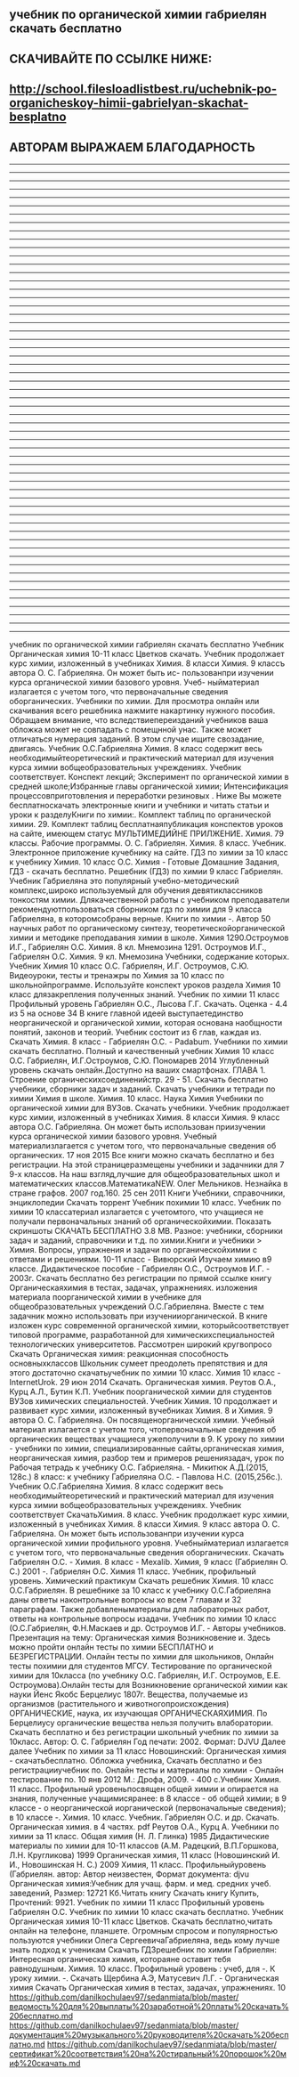 учебник по органической химии габриелян скачать бесплатно
--------------------------------------------------
СКАЧИВАЙТЕ ПО ССЫЛКЕ НИЖЕ:
--------------------------------------------------
http://school.filesloadlistbest.ru/uchebnik-po-organicheskoy-himii-gabrielyan-skachat-besplatno
--------------------------------------------------
АВТОРАМ ВЫРАЖАЕМ БЛАГОДАРНОСТЬ
--------------------------------------------------
--------------------------------------------------
--------------------------------------------------
--------------------------------------------------
--------------------------------------------------
--------------------------------------------------
--------------------------------------------------
--------------------------------------------------
--------------------------------------------------
--------------------------------------------------
--------------------------------------------------
--------------------------------------------------
--------------------------------------------------
--------------------------------------------------
--------------------------------------------------
--------------------------------------------------
--------------------------------------------------
--------------------------------------------------
--------------------------------------------------
--------------------------------------------------
--------------------------------------------------
--------------------------------------------------
--------------------------------------------------
--------------------------------------------------
--------------------------------------------------
--------------------------------------------------
--------------------------------------------------
--------------------------------------------------
--------------------------------------------------
--------------------------------------------------
--------------------------------------------------
--------------------------------------------------
--------------------------------------------------
--------------------------------------------------
--------------------------------------------------
--------------------------------------------------
--------------------------------------------------
--------------------------------------------------
--------------------------------------------------
--------------------------------------------------
--------------------------------------------------
--------------------------------------------------
--------------------------------------------------
--------------------------------------------------
--------------------------------------------------
--------------------------------------------------
--------------------------------------------------
--------------------------------------------------
--------------------------------------------------
--------------------------------------------------
--------------------------------------------------
--------------------------------------------------
--------------------------------------------------
--------------------------------------------------
--------------------------------------------------
--------------------------------------------------
--------------------------------------------------
--------------------------------------------------
учебник по органической химии габриелян скачать бесплатно Учебник Органическая химия 10-11 класс Цветков скачать. Учебник продолжает курс химии, изложенный в учебниках Химия. 8 класси Химия. 9 классъ автора О. С. Габриеляна. Он может быть ис- пользованпри изучении курса органической химии базового уровня. Учеб- ныйматериал излагается с учетом того, что первоначальные сведения оборганических. Учебники по химии. Для просмотра онлайн или скачивания всего решебника нажмите накартинку нужного пособия. Обращаем внимание, что вследствиепереизданий учебников ваша обложка может не совпадать с помещнной унас. Также может отличаться нумерация заданий. В этом случае ищите свозадание, двигаясь. Учебник О.С.Габриеляна Химия. 8 класс содержит весь необходимыйтеоретический и практический материал для изучения курса химии вобщеобразовательных учреждениях. Учебник соответствует. Конспект лекций; Эксперимент по органической химии в средней школе;Избранные главы органической химии; Интенсификация процессовприготовления и переработки резиновых . Ниже Вы можете бесплатноскачать электронные книги и учебники и читать статьи и уроки к разделуКниги по химии:. Комплект таблиц по органической химии. 29. Комплект таблиц  бесплатнаяпубликация конспектов уроков на сайте, имеющем статус МУЛЬТИМЕДИЙНЕ ПРИЛЖЕНИЕ.  Химия. 79 классы. Рабочие программы.  О. С. Габриелян. Химия. 8 класс. Учебник. Электронное приложение кучебнику на сайте. ГДЗ по химии за 10 класс к учебнику Химия. 10 класс О.С. Химия - Готовые Домашние Задания, ГДЗ - скачать бесплатно. Решебник (ГДЗ) по химии 9 класс Габриелян. Учебник Габриеляна  это популярный учебно-методический комплекс,широко используемый для обучения девятиклассников тонкостям химии. Длякачественной работы с учебником преподаватели рекомендуютпользоваться сборником гдз по химии для 9 класса Габриеляна, в которомсобраны верные. Книги по химии -. Автор 50 научных работ по органическому синтезу, теоретическойорганической химии и методике преподавания химии в школе.  Химия 1290.Остроумов И.Г., Габриелян О.С. Химия. 8 кл. Мнемозина 1291. Остроумов И.Г., Габриелян О.С. Химия. 9 кл. Мнемозина Учебники, содержание которых. Учебник Химия 10 класс О.С. Габриелян, И.Г. Остроумов, С.Ю. Видеоуроки, тесты и тренажры по Химия за 10 класс по школьнойпрограмме. Используйте конспект уроков раздела Химия 10 класс длязакрепления полученных знаний.
Учебник по химии 11 класс Профильный уровень Габриелян О.С., Лысова Г.Г. Скачать. Оценка - 4.4 из 5 на основе 34  В книге главной идеей выступаетединство неорганической и органической химии, которая основана наобщности понятий, законов и теорий. Учебник состоит из 6 глав, каждая из. Скачать Химия. 8 класс - Габриелян О.С. - Padabum. Учебники по химии скачать бесплатно. Полный и качественный учебник Химия 10 класс О.С. Габриелян, И.Г.Остроумов, С.Ю. Пономарев 2014 Углубленный уровень скачать онлайн.Доступно на ваших смартфонах.  ГЛАВА 1. Строение органическихсоединенийстр. 29 - 51. Скачать бесплатно учебники, сборники задач и заданий. Скачать учебники и тетради по химии  Химия в школе. Химия. 10 класс. Наука  Химия  Учебники по органической химии для ВУЗов. Скачать учебники. Учебник продолжает курс химии, изложенный в учебниках Химия. 8 класси Химия. 9 класс автора О.С. Габриеляна. Он может быть использован приизучении курса органической химии базового уровня. Учебный материализлагается с учетом того, что первоначальные сведения об органических. 17 ноя 2015  Все книги можно скачать бесплатно и без регистрации. На этой страницеразмещены учебники и задачники для 7  9-х классов. На наш взгляд,лучшие для общеобразовательных школ и математических классов.МатематикаNEW. Олег Мельников. Незнайка в стране графов. 2007 год.160. 25 сен 2011  Книги  Учебники, справочники, энциклопедии  Скачать торрент Учебник похимии 10 класс.  Учебник по химии 10 классатериал излагается с учетомтого, что учащиеся не получали первоначальных знаний об органическойхимии. Показать скриншоты  СКАЧАТЬ БЕСПЛАТНО 3.8 MB. Разное: учебники, сборники задач и заданий, справочники и т.д. по химии.Книги и учебники > Химия.  Вопросы, упражнения и задачи по органическойхимии с ответами и решениями. 10-11 класс - Вивюрский  Изучаем химию в9 классе. Дидактическое пособие - Габриелян О.С., Остроумов И.Г. - 2003г. Скачать бесплатно без регистрации по прямой ссылке книгу Органическаяхимия в тестах, задачах, упражнениях.  изложения материала поорганической химии в учебнике для общеобразовательных учреждений О.С.Габриеляна. Вместе с тем задачник можно использовать при изученииорганической. В книге изложен курс современной органической химии, которыйсоответствует типовой программе, разработанной для химическихспециальностей технологических университетов. Рассмотрен широкий кругвопросо Скачать Органическая химия: реакционная способность основныхклассов
Школьник сумеет преодолеть препятствия и для этого достаточно скачатьучебник по химии 10 класс. Химия 10 класс - InternetUrok. 29 июн 2014  Скачать. Органическая химия. Реутов О.А., Курц А.Л., Бутин К.П. Учебник поорганической химии для студентов ВУЗов химических специальностей. Учебник Химия. 10 продолжает и развивает курс химии, изложенный вучебниках Химия. 8 и Химия. 9 автора О. С. Габриеляна. Он посвященорганической химии. Учебный материал излагается с учетом того, чтопервоначальные сведения об органических веществах учащиеся ужеполучили в 9. К уроку по химии - учебники по химии, специализированные сайты,органическая химия, неорганическая химия, разбор тем и примеров решениязадач, урок по  Рабочая тетрадь к учебнику О.С. Габриеляна. - Микитюк А.Д.(2015, 128с.)  8 класс: к учебнику Габриеляна О.С. - Павлова Н.С. (2015,256с.). Учебник О.С.Габриеляна Химия. 8 класс содержит весь необходимыйтеоретический и практический материал для изучения курса химии вобщеобразовательных учреждениях. Учебник соответствует  СкачатьХимия. 8 класс. Учебник продолжает курс химии, изложенный в учебниках Химия. 8 класси Химия. 9 класс автора О. С. Габриеляна. Он может быть использованпри изучении курса органической химии профильного уровня. Учебныйматериал излагается с учетом того, что первоначальные сведения оборганических. Скачать Габриелян О.С. - Химия. 8 класс - Mexalib. Химия, 9 класс (Габриелян О. С.) 2001 -. Габриелян О.С. Химия 11 класс. Учебник, профильный уровень. Химический практикум  Скачать решебник Химия. 10 класс О.С.Габриелян. В решебнике за 10 класс к учебнику О.С.Габриеляна даны ответы наконтрольные вопросы ко всем 7 главам и 32 параграфам. Также добавленыматериалы для лабораторных работ, ответы на контрольные вопросы изадачи. Учебник по химии 10 класс (О.С.Габриелян, Ф.Н.Маскаев и др. Остроумов И.Г. - Авторы учебников. Презентация на тему: Органическая химия Возникновение и. Здесь можно пройти онлайн тесты по химии БЕСПЛАТНО и БЕЗРЕГИСТРАЦИИ. Онлайн тесты по химии для школьников, Онлайн тесты похимии для студентов МГСУ. Тестирование по органической химии для 10класса (по учебнику О.С. Габриелян, И.Г. Остроумов, Е.Е. Остроумова).Онлайн тесты для
Возникновение органической химии как науки Йенс Якобс Берцелиус  1807г. Вещества, получаемые из организмов (растительного и животногопроисхождения)  ОРГАНИЧЕСКИЕ, наука, их изучающая  ОРГАНИЧЕСКАЯХИМИЯ. По Берцелиусу органические вещества нельзя получить влаборатории. Скачать бесплатно и без регистрации школьный учебник по химии за 10класс. Автор: О. С. Габриелян Год печати: 2002. Формат: DJVU Далее далее Учебник по химии за 11 класс Новошинский: Органическая химия - скачатьбесплатно. Обложка учебника, Скачать бесплатно и без регистрацииучебник по. Онлайн тесты и материалы по химии - Онлайн тестирование по. 10 янв 2012  М.: Дрофа, 2009. - 400 с.Учебник Химия. 11 класс. Профильный уровеньпосвящен общей химии и опирается на знания, полученные учащимисяранее: в 8 классе - об общей химии; в 9 классе - о неорганической иорганической (первоначальные сведения); в 10 классе -. Химия. 10 класс. Учебник. Габриелян О.С. и др. Скачать. Органическая химия. в 4 частях. pdf Реутов О.А., Курц А. Учебники по химии за 11 класс. Общая химия (Н. Л. Глинка) 1985 Дидактические материалы по химии для 10-11 классов (А.М. Радецкий, В.П.Горшкова, Л.Н. Кругликова) 1999  Органическая химия, 11 класс (Новошинский И. И., Новошинская H. С.) 2009  Химия, 11 класс. Профильныйуровень (Габриелян. автор: Автор неизвестен, Формат документа: djvu  Органическая химия:Учебник для учащ. фарм. и мед. средних учеб. заведений, Размер: 12721 Кб.Читать книгу  Скачать книгу  Купить, Прочтений: 9921. Учебник по химии 11 класс Профильный уровень Габриелян О.С. Учебник по химии 10 класс скачать бесплатно. Учебник Органическая химия 10-11 класс Цветков. Скачать бесплатно,читать онлайн на телефоне, планшете. Огромным спросом и популярностью пользуются учебники Олега СергеевичаГабриеляна, ведь кому лучше знать подход к ученикам  Скачать ГДЗрешебник по химии Габриелян:  Интересная органическая химия, котораяне оставит тебя равнодушным. Химия. 10 класс. Профильный уровень : учеб, для  -. К уроку химии. -. Скачать Щербина А.Э, Матусевич Л.Г. - Органическая химия
Скачать Органическая химия в тестах, задачах, упражнениях. 10
https://github.com/danilkochulaev97/sedanmiata/blob/master/ведомость%20для%20выплаты%20заработной%20платы%20скачать%20бесплатно.md
https://github.com/danilkochulaev97/sedanmiata/blob/master/документация%20музыкального%20руководителя%20скачать%20бесплатно.md
https://github.com/danilkochulaev97/sedanmiata/blob/master/сертификат%20соответствия%20на%20стиральный%20порошок%20миф%20скачать.md